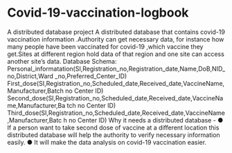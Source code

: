 # Covid-19-vaccination-logbook
A distributed database project
A distributed database that contains covid-19 vaccination information .Authority can get
necessary data, for instance how many people have been vaccinated for covid-19 ,which vaccine
they get.Sites at different region hold data of that region and one site can access another site’s
data.
Database Schema:
Personal_informatation(SI,Registration_no,Registration_date,Name,DoB,NID_no,District,Ward
_no,Preferred_Center_ID)
First_dose(SI,Registration_no,Scheduled_date,Received_date,VaccineName,Manufacturer,Batch
no Center ID)
Second_dose(SI,Registration_no,Scheduled_date,Received_date,VaccineName,Manufacturer,Ba
tch no Center ID)
Third_dose(SI,Registration_no,Scheduled_date,Received_date,VaccineName,Manufacturer,Batc
h no Center ID)
Why it needs a distributed database -
● If a person want to take second dose of vaccine at a different location this distributed
database will help the authority to verify necessary information easily.
● It will make the data analysis on covid-19 vaccination easier.
